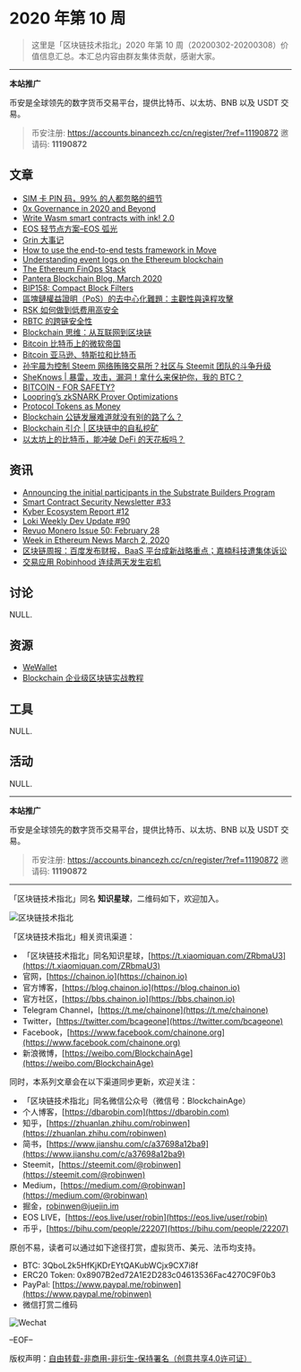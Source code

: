 # 2020 年第 10 周

> 这里是「区块链技术指北」2020 年第 10 周（20200302-20200308）价值信息汇总。本汇总内容由群友集体贡献，感谢大家。

***

**本站推广**

币安是全球领先的数字货币交易平台，提供比特币、以太坊、BNB 以及 USDT 交易。

> 币安注册: https://accounts.binancezh.cc/cn/register/?ref=11190872
> 邀请码: **11190872**

## 文章

* [SIM 卡 PIN 码，99% 的人都忽略的细节](https://bbs.chainon.io/d/5357)
* [0x Governance in 2020 and Beyond](https://bbs.chainon.io/d/5358)
* [Write Wasm smart contracts with ink! 2.0](https://bbs.chainon.io/d/5360)
* [EOS 轻节点方案–EOS 弧光](https://bbs.chainon.io/d/5362)
* [Grin 大事记](https://bbs.chainon.io/d/5363)
* [How to use the end-to-end tests framework in Move](https://bbs.chainon.io/d/5365)
* [Understanding event logs on the Ethereum blockchain](https://bbs.chainon.io/d/5367)
* [The Ethereum FinOps Stack](https://bbs.chainon.io/d/5369)
* [Pantera Blockchain Blog, March 2020](https://bbs.chainon.io/d/5370)
* [BIP158: Compact Block Filters](https://bbs.chainon.io/d/5371)
* [區塊鏈權益證明（PoS）的去中心化難題：主觀性與遠程攻擊](https://bbs.chainon.io/d/5372)
* [RSK 如何做到低费用高安全](https://bbs.chainon.io/d/5373)
* [RBTC 的跨链安全性](https://bbs.chainon.io/d/5374)
* [Blockchain 思维：从互联网到区块链](https://bbs.chainon.io/d/5376)
* [Bitcoin 比特币上的微软帝国](https://bbs.chainon.io/d/5377)
* [Bitcoin 亚马逊、特斯拉和比特币](https://bbs.chainon.io/d/5378)
* [孙宇晨为控制 Steem 网络贿赂交易所？社区与 Steemit 团队的斗争升级](https://bbs.chainon.io/d/5379)
* [SheKnows | 暴雷，攻击，漏洞！拿什么来保护你，我的 BTC？](https://bbs.chainon.io/d/5382)
* [BITCOIN - FOR SAFETY?](https://bbs.chainon.io/d/5385)
* [Loopring’s zkSNARK Prover Optimizations](https://bbs.chainon.io/d/5386)
* [Protocol Tokens as Money](https://bbs.chainon.io/d/5387)
* [Blockchain 公链发展难道就没有别的路了么？](https://bbs.chainon.io/d/5388)
* [Blockchain 引介 | 区块链中的自私挖矿](https://bbs.chainon.io/d/5389)
* [以太坊上的比特币，能冲破 DeFi 的天花板吗？](https://bbs.chainon.io/d/5390)

## 资讯

* [Announcing the initial participants in the Substrate Builders Program](https://bbs.chainon.io/d/5359)
* [Smart Contract Security Newsletter #33](https://bbs.chainon.io/d/5361)
* [Kyber Ecosystem Report #12](https://bbs.chainon.io/d/5364)
* [Loki Weekly Dev Update #90](https://bbs.chainon.io/d/5366)
* [Revuo Monero Issue 50: February 28](https://bbs.chainon.io/d/5368)
* [Week in Ethereum News March 2, 2020](https://bbs.chainon.io/d/5375)
* [区块链周报：百度发布财报，BaaS 平台成新战略重点；嘉楠科技遭集体诉讼](https://bbs.chainon.io/d/5380)
* [交易应用 Robinhood 连续两天发生宕机](https://bbs.chainon.io/d/5381)

## 讨论

NULL.

## 资源

* [WeWallet](https://bbs.chainon.io/d/5383)
* [Blockchain 企业级区块链实战教程](https://bbs.chainon.io/d/5384)

## 工具

NULL.

## 活动

NULL.

***

**本站推广**

币安是全球领先的数字货币交易平台，提供比特币、以太坊、BNB 以及 USDT 交易。

> 币安注册: https://accounts.binancezh.cc/cn/register/?ref=11190872
> 邀请码: **11190872**

***

「区块链技术指北」同名 **知识星球**，二维码如下，欢迎加入。

![区块链技术指北](https://cdn.dbarobin.com/3YzonTR.png)

「区块链技术指北」相关资讯渠道：

* 「区块链技术指北」同名知识星球，[https://t.xiaomiquan.com/ZRbmaU3](https://t.xiaomiquan.com/ZRbmaU3)
* 官网，[https://chainon.io](https://chainon.io)
* 官方博客，[https://blog.chainon.io](https://blog.chainon.io)
* 官方社区，[https://bbs.chainon.io](https://bbs.chainon.io)
* Telegram Channel，[https://t.me/chainone](https://t.me/chainone)
* Twitter，[https://twitter.com/bcageone](https://twitter.com/bcageone)
* Facebook，[https://www.facebook.com/chainone.org](https://www.facebook.com/chainone.org)
* 新浪微博，[https://weibo.com/BlockchainAge](https://weibo.com/BlockchainAge)

同时，本系列文章会在以下渠道同步更新，欢迎关注：

* 「区块链技术指北」同名微信公众号（微信号：BlockchainAge）
* 个人博客，[https://dbarobin.com](https://dbarobin.com)
* 知乎，[https://zhuanlan.zhihu.com/robinwen](https://zhuanlan.zhihu.com/robinwen)
* 简书，[https://www.jianshu.com/c/a37698a12ba9](https://www.jianshu.com/c/a37698a12ba9)
* Steemit，[https://steemit.com/@robinwen](https://steemit.com/@robinwen)
* Medium，[https://medium.com/@robinwan](https://medium.com/@robinwan)
* 掘金，[robinwen@juejin.im](https://juejin.im/user/5673ccae60b2260ee435f89a/posts)
* EOS LIVE，[https://eos.live/user/robin](https://eos.live/user/robin)
* 币乎，[https://bihu.com/people/22207](https://bihu.com/people/22207)

原创不易，读者可以通过如下途径打赏，虚拟货币、美元、法币均支持。

* BTC: 3QboL2k5HfKjKDrEYtQAKubWCjx9CX7i8f
* ERC20 Token: 0x8907B2ed72A1E2D283c04613536Fac4270C9F0b3
* PayPal: [https://www.paypal.me/robinwen](https://www.paypal.me/robinwen)
* 微信打赏二维码

![Wechat](https://cdn.dbarobin.com/SzoNl5b.jpg)

–EOF–

版权声明：[自由转载-非商用-非衍生-保持署名（创意共享4.0许可证）](http://creativecommons.org/licenses/by-nc-nd/4.0/deed.zh)